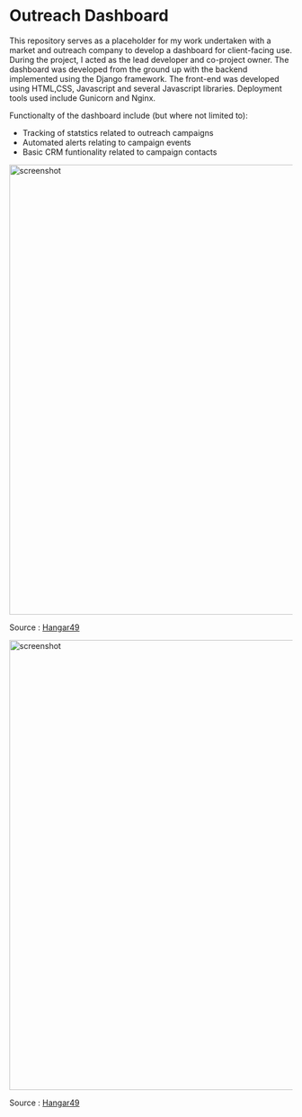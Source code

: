 # Outreach Dashboard

This repository serves as a placeholder for my work undertaken with a market and outreach company to develop a dashboard for client-facing use. During the project, I acted as the lead developer and co-project owner. The dashboard was developed from the ground up with the backend implemented using the Django framework. The front-end  was developed using HTML,CSS, Javascript and several Javascript libraries. Deployment tools used include Gunicorn and Nginx. 

Functionalty of the dashboard include (but where not limited to):
- Tracking of statstics related to outreach campaigns
- Automated alerts relating to campaign events
- Basic CRM funtionality related to campaign contacts

<img src="https://user-images.githubusercontent.com/53016036/172018424-5e864931-9dfd-4a4f-9054-ea320362bd9c.gif" alt="screenshot" width="800"/>

Source : [Hangar49](https://www.google.com)

<img src="https://user-images.githubusercontent.com/53016036/172018425-7d90bc91-850a-40b6-8a28-1ffc437e7e46.jpg" alt="screenshot" width="800"/>

Source : [Hangar49](https://www.hangar49.com)
